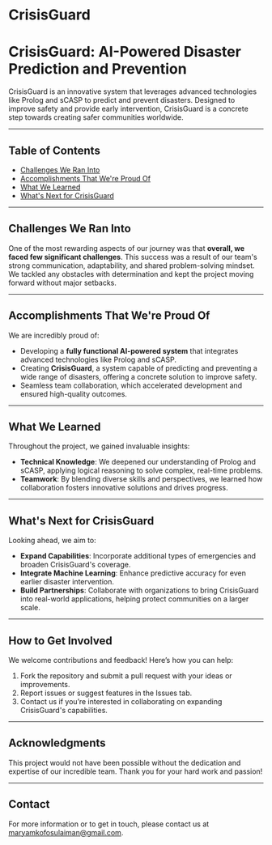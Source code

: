 # CrisisGuard
# CrisisGuard: AI-Powered Disaster Prediction and Prevention

CrisisGuard is an innovative system that leverages advanced technologies like Prolog and sCASP to predict and prevent disasters. Designed to improve safety and provide early intervention, CrisisGuard is a concrete step towards creating safer communities worldwide.

---

## Table of Contents
- [Challenges We Ran Into](#challenges-we-ran-into)
- [Accomplishments That We're Proud Of](#accomplishments-that-were-proud-of)
- [What We Learned](#what-we-learned)
- [What's Next for CrisisGuard](#whats-next-for-crisisguard)

---

## Challenges We Ran Into
One of the most rewarding aspects of our journey was that **overall, we faced few significant challenges**. This success was a result of our team's strong communication, adaptability, and shared problem-solving mindset. We tackled any obstacles with determination and kept the project moving forward without major setbacks.

---

## Accomplishments That We're Proud Of
We are incredibly proud of:
- Developing a **fully functional AI-powered system** that integrates advanced technologies like Prolog and sCASP.
- Creating **CrisisGuard**, a system capable of predicting and preventing a wide range of disasters, offering a concrete solution to improve safety.
- Seamless team collaboration, which accelerated development and ensured high-quality outcomes.

---

## What We Learned
Throughout the project, we gained invaluable insights:
- **Technical Knowledge**: We deepened our understanding of Prolog and sCASP, applying logical reasoning to solve complex, real-time problems.
- **Teamwork**: By blending diverse skills and perspectives, we learned how collaboration fosters innovative solutions and drives progress.

---

## What's Next for CrisisGuard
Looking ahead, we aim to:
- **Expand Capabilities**: Incorporate additional types of emergencies and broaden CrisisGuard's coverage.
- **Integrate Machine Learning**: Enhance predictive accuracy for even earlier disaster intervention.
- **Build Partnerships**: Collaborate with organizations to bring CrisisGuard into real-world applications, helping protect communities on a larger scale.

---

## How to Get Involved
We welcome contributions and feedback! Here’s how you can help:
1. Fork the repository and submit a pull request with your ideas or improvements.
2. Report issues or suggest features in the Issues tab.
3. Contact us if you’re interested in collaborating on expanding CrisisGuard's capabilities.

---

## Acknowledgments
This project would not have been possible without the dedication and expertise of our incredible team. Thank you for your hard work and passion!

---

## Contact
For more information or to get in touch, please contact us at maryamkofosulaiman@gmail.com.

